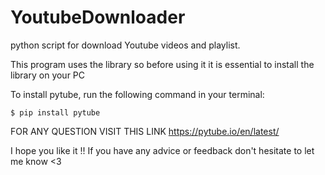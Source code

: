 # YoutubeDownloader
python script for download Youtube videos and playlist.

This program uses the library so before using it it is essential to install the library on your PC

To install pytube, run the following command in your terminal:

    $ pip install pytube

                    
FOR ANY QUESTION VISIT THIS LINK https://pytube.io/en/latest/

I hope you like it !! 
If you have any advice or feedback don't hesitate to let me know <3
